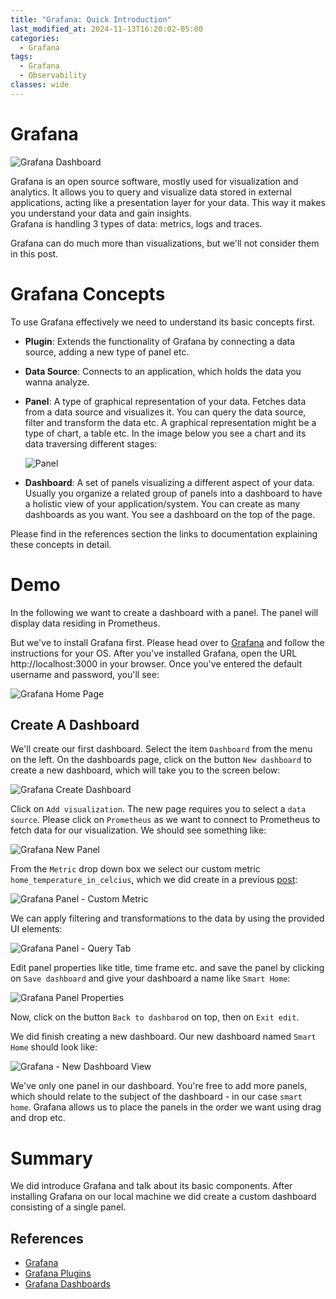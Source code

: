 ```yaml
---
title: "Grafana: Quick Introduction"
last_modified_at: 2024-11-13T16:20:02-05:00
categories:
  - Grafana
tags:
  - Grafana
  - Observability
classes: wide
---
```


# Grafana

![Grafana Dashboard](/blog/assets/images/grafana-dashboard.png)


Grafana is an open source software, mostly used for visualization and analytics. 
It allows you to query and visualize data stored in external applications, acting like a presentation layer for your data.
This way it makes you understand your data and gain insights.  
Grafana is handling 3 types of data: metrics, logs and traces.

Grafana can do much more than visualizations, but we'll not consider them in this post.

# Grafana Concepts

To use Grafana effectively we need to understand its basic concepts first.

- **Plugin**: Extends the functionality of Grafana by connecting a data source, adding a new type of panel etc. 
- **Data Source**: Connects to an application, which holds the data you wanna analyze.
- **Panel**: A type of graphical representation of your data. Fetches data from a data source and visualizes it. You can query the data source, filter and transform the data etc. A graphical representation might be a type of chart, a table etc. In the image below you see a chart and its data traversing different stages: 
    
    ![Panel](/blog/assets/images/grafana-panel.png)

- **Dashboard**: A set of panels visualizing a different aspect of your data. Usually you organize a related group of panels into a dashboard to have a holistic view of your application/system. You can create as many dashboards as you want. You see a dashboard on the top of the page. 


Please find in the references section the links to documentation explaining these concepts in detail.

# Demo 

In the following we want to create a dashboard with a panel. The panel will display data residing in Prometheus.

But we've to install Grafana first. 
Please head over to [Grafana](https://grafana.com/docs/grafana/latest/setup-grafana/installation/) and follow the instructions for your OS. 
After you've installed Grafana, open the URL http://localhost:3000 in your browser. Once you've entered the default username and password, you'll see:

![Grafana Home Page](/blog/assets/images/grafana-home-page.png)


## Create A Dashboard

We'll create our first dashboard. Select the item `Dashboard` from the menu on the left. On the dashboards page, click on the button `New dashboard` to create a new dashboard, which will take you to the screen below:

![Grafana Create Dashboard](/blog/assets/images/grafana-create-dashboard.png)

Click on `Add visualization`. The new page requires you to select a `data source`. Please click on `Prometheus` as we want to connect to Prometheus to fetch data for our visualization. We should see something like:

![Grafana New Panel](/blog/assets/images/grafana-new-panel.png)

From the `Metric` drop down box we select our custom metric `home_temperature_in_celcius`, which we did create in a previous [post](/prometheus/prometheus-intro): 

![Grafana Panel - Custom Metric](/blog/assets/images/grafana-panel-select-metric.png)

We can apply filtering and transformations to the data by using the provided UI elements: 

![Grafana Panel - Query Tab](/blog/assets/images/grafana-panel-query-tab.png)

Edit panel properties like title, time frame etc. and save the panel by clicking on `Save dashboard` and give your dashboard a name like `Smart Home`:

![Grafana Panel Properties](/blog/assets/images/grafana-panel-properties.png)

Now, click on the button `Back to dashbarod` on top, then on `Exit edit`.

We did finish creating a new dashboard. Our new dashboard named `Smart Home` should look like:

![Grafana - New Dashboard View](/blog/assets/images/grafana-new-custom-dashboard.png)

We've only one panel in our dashboard. You're free to add more panels, which should relate to the subject of the dashboard - in our case `smart home`.
Grafana allows us to place the panels in the order we want using drag and drop etc. 

# Summary

We did introduce Grafana and talk about its basic components. After installing Grafana on our local machine we did create a custom dashboard consisting of a single panel.

## References

- [Grafana](https://grafana.com/grafana)
- [Grafana Plugins](https://grafana.com/grafana/plugins)
- [Grafana Dashboards](https://grafana.com/grafana/dashboards)